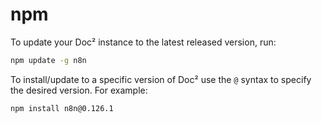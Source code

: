 # npm

To update your Doc² instance to the latest released version, run:

```bash
npm update -g n8n
```

To install/update to a specific version of Doc² use the `@` syntax to specify the desired version. For example:

```bash
npm install n8n@0.126.1
```
